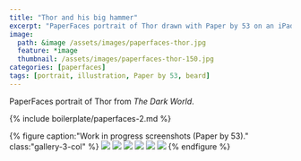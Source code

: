 ```yaml
---
title: "Thor and his big hammer"
excerpt: "PaperFaces portrait of Thor drawn with Paper by 53 on an iPad."
image: 
  path: &image /assets/images/paperfaces-thor.jpg 
  feature: *image
  thumbnail: /assets/images/paperfaces-thor-150.jpg
categories: [paperfaces]
tags: [portrait, illustration, Paper by 53, beard]
---
```


PaperFaces portrait of Thor from *The Dark World*.

{% include boilerplate/paperfaces-2.md %}

{% figure caption:"Work in progress screenshots (Paper by 53)." class:"gallery-3-col" %}
[![](/assets/images/paperfaces-thor-process-1-600.jpg)](/assets/images/paperfaces-thor-process-1-lg.jpg)
[![](/assets/images/paperfaces-thor-process-2-600.jpg)](/assets/images/paperfaces-thor-process-2-lg.jpg)
[![](/assets/images/paperfaces-thor-process-3-600.jpg)](/assets/images/paperfaces-thor-process-3-lg.jpg)
[![](/assets/images/paperfaces-thor-process-4-600.jpg)](/assets/images/paperfaces-thor-process-4-lg.jpg)
[![](/assets/images/paperfaces-thor-process-5-600.jpg)](/assets/images/paperfaces-thor-process-5-lg.jpg)
[![](/assets/images/paperfaces-thor-process-6-600.jpg)](/assets/images/paperfaces-thor-process-6-lg.jpg)
{% endfigure %}
